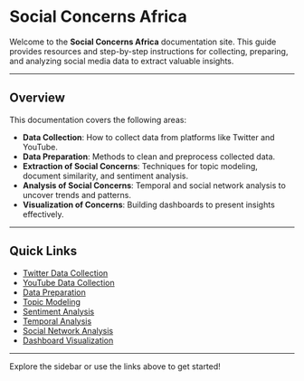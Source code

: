 # Social Concerns Africa

Welcome to the **Social Concerns Africa** documentation site. This guide provides resources and step-by-step instructions for collecting, preparing, and analyzing social media data to extract valuable insights.

---

## Overview

This documentation covers the following areas:
- **Data Collection**: How to collect data from platforms like Twitter and YouTube.
- **Data Preparation**: Methods to clean and preprocess collected data.
- **Extraction of Social Concerns**: Techniques for topic modeling, document similarity, and sentiment analysis.
- **Analysis of Social Concerns**: Temporal and social network analysis to uncover trends and patterns.
- **Visualization of Concerns**: Building dashboards to present insights effectively.

---

## Quick Links

- [Twitter Data Collection](1_Data_collection/twitter-data-collection.md)
- [YouTube Data Collection](1_Data_collection/youtube_data_collection.md)
- [Data Preparation](2_Data_preparation/data_preparation.md)
- [Topic Modeling](3_Extraction_of_social_concerns/Topic_modeling.md)
- [Sentiment Analysis](3_Extraction_of_social_concerns/Sentiment_analysis.md)
- [Temporal Analysis](4_Analysis_of_concerns/Temporal_analysis.md)
- [Social Network Analysis](4_Analysis_of_concerns/Social_network_analysis.md)
- [Dashboard Visualization](5_Visualisation_of_concerns/dashboard.md)

---

Explore the sidebar or use the links above to get started!

